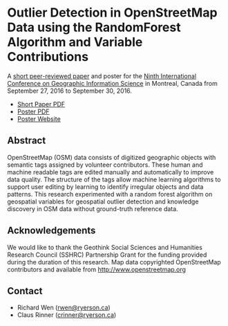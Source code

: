 # Outlier Detection in OpenStreetMap Data using the RandomForest Algorithm and Variable Contributions
A [short peer-reviewed paper](http://giscience.geog.mcgill.ca/?page_id=33) and poster for the [Ninth International Conference on Geographic Information Science](http://giscience.geog.mcgill.ca) in Montreal, Canada from September 27, 2016 to September 30, 2016.

* [Short Paper PDF](https://github.com/rrwen/research-gisci2016/blob/master/paper.pdf)
* [Poster PDF](https://github.com/rrwen/research-gisci2016/blob/master/poster.pdf)
* [Poster Website](https://rrwen.github.io/research-gisci2016)

## Abstract
OpenStreetMap (OSM) data consists of digitized geographic objects with semantic tags assigned by volunteer contributors. These human and machine readable tags are edited manually and automatically to improve data quality. The structure of the tags allow machine learning algorithms to support user editing by learning to identify irregular objects and data patterns. This research experimented with a random forest algorithm on geospatial variables for geospatial outlier detection and knowledge discovery in OSM data without ground-truth reference data.

## Acknowledgements
We would like to thank the Geothink Social Sciences and Humanities Research Council (SSHRC) Partnership Grant for the funding provided during the duration of this research. Map data copyrighted OpenStreetMap contributors and available from http://www.openstreetmap.org

## Contact
* Richard Wen (rwen@ryerson.ca)
* Claus Rinner (crinner@ryerson.ca)
